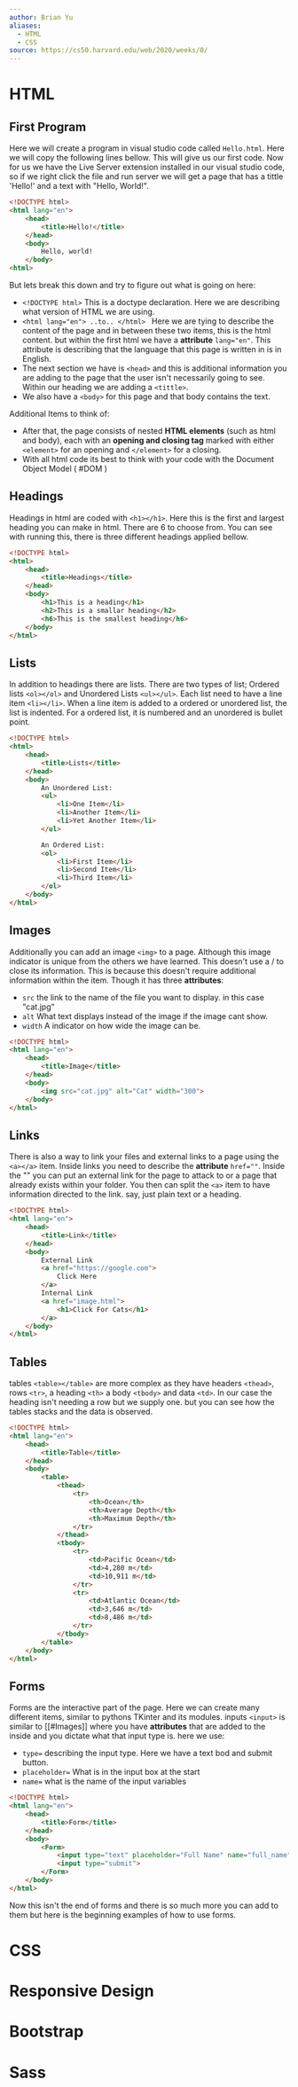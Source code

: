 ```yaml
---
author: Brian Yu
aliases:
  - HTML
  - CSS
source: https://cs50.harvard.edu/web/2020/weeks/0/
---
```

# HTML

## First Program
Here we will create a program in visual studio code called `Hello.html`. Here we will copy the following lines bellow. This will give us our first code. Now for us we have the Live Server extension installed in our visual studio code, so if we right click the file and run server we will get a page that has a tittle 'Hello!' and a text with "Hello, World!".

```html
<!DOCTYPE html>
<html lang="en">
    <head>
        <title>Hello!</title>
    </head>
    <body>
        Hello, world!
    </body>
<html>
```

But lets break this down and try to figure out what is going on here:
- `<!DOCTYPE html>` This is a doctype declaration. Here we are describing what version of HTML we are using. 
- `<html lang="en"> ..to.. </html> ` Here we are tying to describe the content of the page and in between these two items, this is the html content. but within the first html we have a **attribute** `lang="en"`. This attribute is describing that the language that this page is written in is in English. 
- The next section we have is `<head>` and this is additional information you are adding to the page that the user isn't necessarily going to see. Within our heading we are adding a `<tittle>`.
- We also have a `<body>` for this page and that body contains the text. 

Additional Items to think of:
- After that, the page consists of nested **HTML elements** (such as html and body), each with an **opening and closing tag** marked with either `<element>` for an opening and `</element>` for a closing.
- With all html code its best to think with your code with the Document Object Model ( #DOM )

## Headings
Headings in html are coded with `<h1></h1>`. Here this is the first and largest heading you can make in html. There are 6 to choose from. You can see with running this, there is three different headings applied bellow.

```html
<!DOCTYPE html>
<html>
    <head>
        <title>Headings</title>
    </head>
    <body>
        <h1>This is a heading</h1>
        <h2>This is a smallar heading</h2>
        <h6>This is the smallest heading</h6>
    </body>
</html>
```

## Lists
In addition to headings there are lists. There are two types of list; Ordered lists `<ol></ol>` and Unordered Lists `<ul></ul>`. Each list need to have a line item `<li></li>`. When a line item is added to a ordered or unordered list, the list is indented. For a ordered list, it is numbered and an unordered is bullet point.
```html
<!DOCTYPE html>
<html>
    <head>
        <title>Lists</title>
    </head>
    <body>
        An Unordered List:
        <ul>
            <li>One Item</li>
            <li>Another Item</li>
            <li>Yet Another Item</li>            
        </ul>

        An Ordered List:
        <ol>
            <li>First Item</li>
            <li>Second Item</li>            
            <li>Third Item</li>                
        </ol>
    </body>
</html>
```

## Images
Additionally you can add an image `<img>` to a page. Although this image indicator is unique from the others we have learned. This doesn't use a / to close its information. This is because this doesn't require additional information within the item. Though it has three **attributes**: 
- `src` the link to the name of the file you want to display. in this case "cat.jpg"
- `alt` What text displays instead of the image if the image cant show.
- `width` A indicator on how wide the image can be.

```html
<!DOCTYPE html>
<html lang="en">
    <head>
        <title>Image</title>
    </head>
    <body>
        <img src="cat.jpg" alt="Cat" width="300">
    </body>
</html>
```

## Links
There is also a way to link your files and external links to a page using the `<a></a>` item. Inside links you need to describe the **attribute** `href=""`. Inside the "" you can put an external link for the page to attack to or a page that already exists within your folder. You then can split the `<a>` item to have information directed to the link. say, just plain text or a heading.

```html
<!DOCTYPE html>
<html lang="en">
    <head>
        <title>Link</title>
    </head>
    <body>
        External Link
        <a href="https://google.com">
            Click Here
        </a>
        Internal Link
        <a href="image.html">
            <h1>Click For Cats</h1>
        </a>
    </body>
</html>
```

## Tables
tables `<table></table>` are more complex as they have headers `<thead>`, rows `<tr>`, a heading `<th>` a body `<tbody>` and data `<td>`. In our case the heading isn't needing a row but we supply one. but you can see how the tables stacks and the data is observed.

```html
<!DOCTYPE html>
<html lang="en">
    <head>
        <title>Table</title>
    </head>
    <body>
        <table>
            <thead>
                <tr>
                    <th>Ocean</th>
                    <th>Average Depth</th>
                    <th>Maximum Depth</th>
                </tr>
            </thead>
            <tbody>
                <tr>
                    <td>Pacific Ocean</td>
                    <td>4,280 m</td>
                    <td>10,911 m</td>
                </tr>
                <tr>
                    <td>Atlantic Ocean</td>
                    <td>3,646 m</td>
                    <td>8,486 m</td>
                </tr>
            </tbody>
        </table>
    </body>
</html>
```

## Forms
Forms are the interactive part of the page. Here we can create many different items, similar to pythons TKinter and its modules. inputs `<input>` is similar to [[#Images]] where you have **attributes** that are added to the inside and you dictate what that input type is. here we use:
- `type=` describing the input type. Here we have a text bod and submit button.
- `placeholder=` What is in the input box at the start
- `name=` what is the name of the input variables

```html
<!DOCTYPE html>
<html lang="en">
    <head>
        <title>Form</title>
    </head>
    <body>
        <Form>
            <input type="text" placeholder="Full Name" name="full_name">
            <input type="submit">
        </Form>
    </body>
</html>
```

Now this isn't the end of forms and there is so much more you can add to them but here is the beginning examples of how to use forms. 

# CSS

# Responsive Design

# Bootstrap

# Sass

